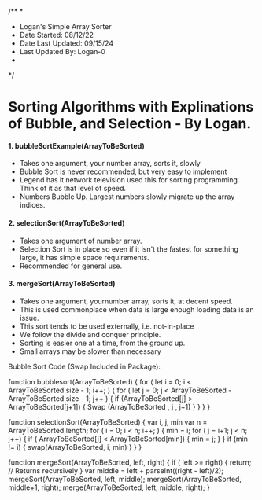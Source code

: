 /**
* 
* Logan's Simple Array Sorter
* Date Started: 08/12/22
* Date Last Updated: 09/15/24
* Last Updated By: Logan-0
* 
*/

# Sorting Algorithms with Explinations of Bubble, and Selection - By Logan.

#### 1. bubbleSortExample(ArrayToBeSorted)
- Takes one argument, your number array, sorts it, slowly
- Bubble Sort is never recommended, but very easy to implement
- Legend has it network television used this for sorting programming. Think of it as that level of speed.
- Numbers Bubble Up. Largest numbers slowly migrate up the array indices.

#### 2. selectionSort(ArrayToBeSorted)
- Takes one argument of number array.
- Selection Sort is in place so even if it isn't the fastest for something large, it has simple space requirements.
- Recommended for general use.

#### 3. mergeSort(ArrayToBeSorted)
- Takes one argument, yournumber array, sorts it, at decent speed.
- This is used commonplace when data is large enough loading data is an issue.
- This sort tends to be used externally, i.e. not-in-place
- We follow the divide and conquer principle.
- Sorting is easier one at a time, from the ground up.
- Small arrays may be slower than necessary

Bubble Sort Code (Swap Included in Package):

function bubblesort(ArrayToBeSorted) {
 for ( let i = 0; i < ArrayToBeSorted.size - 1; i++; )
 {
     for ( let j = 0; j < ArrayToBeSorted - ArrayToBeSorted.size - 1; j++ )
     {
         if (ArrayToBeSorted[j] > ArrayToBeSorted[j+1]) 
         {
             Swap (ArrayToBeSorted , j , j+1) 
         }
     }
 }
}


function selectionSort(ArrayToBeSorted) {
 var i, j, min 
 var n = ArrayToBeSorted.length;
 for ( i = 0; i < n; i++; ) {
    min = i; 
    for ( j = i+1; j < n; j++) {
        if ( ArrayToBeSorted[j] < ArrayToBeSorted[min]) {
            min = j;
        }
    }
    if (min != i) {
        swap(ArrayToBeSorted, i, min)
    }
 }
}

function mergeSort(ArrayToBeSorted, left, right) { 
     if ( left >= right) { 
         return; // Returns recursively 
     } 
     var middle = left + parseInt((right - left)/2); 
     mergeSort(ArrayToBeSorted, left, middle); 
     mergeSort(ArrayToBeSorted, middle+1, right); 
     merge(ArrayToBeSorted, left, middle, right); 
} 
```